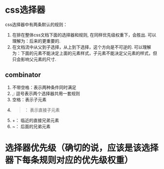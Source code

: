 # css选择器
css选择器中有两条默认的规则：
1. 在排在整体css文档下面的选择器和规则, 在同样优先级权重下，会胜出.
可以理解为：后来的更重要的.
2. 在文档流中从父到子选择，从上到下选择，这个方向是不可逆的.
可以理解为：下面的元素不能决定上面的元素样式，子元素不能决定父元素的样式，但只会影响父元素的尺寸.
 

## combinator
1. 不带空格：表示两种条件同时满足
2. ,: 逗号表示两个选择器共用一套规则
3. 空格：表示子元素
4. >： 表示直接子元素
5. +： 临近的直接兄弟元素
6. ~： 后面的兄弟元素


# 选择器优先级（确切的说，应该是该选择器下每条规则对应的优先级权重）